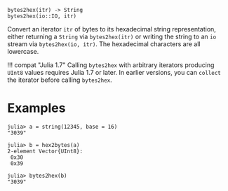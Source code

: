 ```
bytes2hex(itr) -> String
bytes2hex(io::IO, itr)
```

Convert an iterator `itr` of bytes to its hexadecimal string representation, either returning a `String` via `bytes2hex(itr)` or writing the string to an `io` stream via `bytes2hex(io, itr)`.  The hexadecimal characters are all lowercase.

!!! compat "Julia 1.7"
    Calling `bytes2hex` with arbitrary iterators producing `UInt8` values requires Julia 1.7 or later. In earlier versions, you can `collect` the iterator before calling `bytes2hex`.


# Examples

```jldoctest
julia> a = string(12345, base = 16)
"3039"

julia> b = hex2bytes(a)
2-element Vector{UInt8}:
 0x30
 0x39

julia> bytes2hex(b)
"3039"
```
